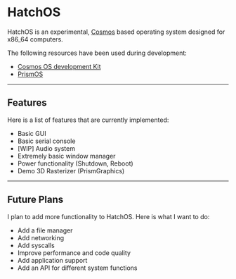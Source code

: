 # HatchOS
HatchOS is an experimental, [Cosmos](https://www.github.com/CosmosOS/Cosmos) based operating system designed for x86_64 computers.

The following resources have been used during development:
* [Cosmos OS development Kit](https://www.github.com/CosmosOS/Cosmos)
* [PrismOS](https://github.com/Project-Prism/Prism-OS)
<hr/>

## Features
Here is a list of features that are currently implemented:
* Basic GUI
* Basic serial console
* [WIP] Audio system
* Extremely basic window manager
* Power functionality (Shutdown, Reboot)
* Demo 3D Rasterizer (PrismGraphics)
<hr/>

## Future Plans
I plan to add more functionality to HatchOS. Here is what I want to do:
* Add a file manager
* Add networking
* Add syscalls
* Improve performance and code quality
* Add application support
* Add an API for different system functions
